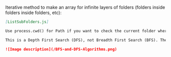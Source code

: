 Iterative method to make an array for infinite layers of folders (folders inside folders inside folders, etc):

```markdown
[ListSubFolders.js]

Use process.cwd() for Path if you want to check the current folder where the terminal is open.

This is a Depth First Search (DFS), not Breadth First Search (BFS). They both would work just as well, but the order is interesting to note!

![Image description](/BFS-and-DFS-Algorithms.png)

